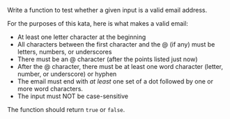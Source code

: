 <p>Write a function to test whether a given input is a valid email address.</p>
<p>For the purposes of this kata, here is what makes a valid email:</p>
<ul>
<li>At least one letter character at the beginning</li>
<li>All characters between the first character and the @ (if any) must be letters, numbers, or underscores</li>
<li>There must be an @ character (after the points listed just now)</li>
<li>After the @ character, there must be at least one word character (letter, number, or underscore) or hyphen</li>
<li>The email must end with <em>at least</em> one set of a dot followed by one or more word characters.</li>
<li>The input must NOT be case-sensitive</li>
</ul>
<p>The function should return <code>true</code> or <code>false</code>.</p>
